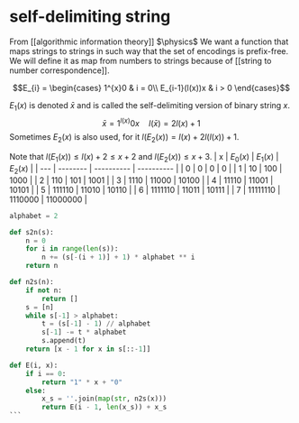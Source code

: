 # self-delimiting string
From [[algorithmic information theory]]
$\physics$
We want a function that maps strings to strings in such way that the set of encodings is prefix-free. We will define it as map from numbers to strings because of [[string to number correspondence]].

$$E_{i} = \begin{cases}
1^{x}0 & i  = 0\\
E_{i-1}(l(x))x & i > 0
\end{cases}$$

$E_1(x)$ is denoted $\bar x$ and is called the self-delimiting version of binary string $x$. 
$$\bar x = 1^{l(x)}0x \quad l(\bar x) = 2l(x) + 1$$
Sometimes $E_{2}(x)$ is also used, for it $l(E_{2}(x)) = l(x) + 2l(l(x)) + 1$.

Note that $l(E_{1}(x)) \leq l(x) + 2 \leq x + 2$ and $l(E_{2}(x)) \leq x + 3$.
| x   | $E_0(x)$ | $E_{1}(x)$ | $E_{2}(x)$ |
| --- | -------- | ---------- | ---------- |
| 0   | 0        | 0          | 0          |
| 1   | 10       | 100        | 1000       |
| 2   | 110      | 101        | 1001       |
| 3   | 1110     | 11000      | 10100      |
| 4   | 11110    | 11001      | 10101      |
| 5   | 111110   | 11010      | 10110           |
| 6   | 1111110  | 11011      |  10111          |
| 7   | 11111110 | 1110000    |  11000000          |

````python
alphabet = 2

def s2n(s):
    n = 0
    for i in range(len(s)):
        n += (s[-(i + 1)] + 1) * alphabet ** i
    return n

def n2s(n):
    if not n:
        return []
    s = [n]
    while s[-1] > alphabet:
        t = (s[-1] - 1) // alphabet
        s[-1] -= t * alphabet
        s.append(t)
    return [x - 1 for x in s[::-1]]

def E(i, x):
    if i == 0:
        return "1" * x + "0"
    else:
        x_s = ''.join(map(str, n2s(x)))
        return E(i - 1, len(x_s)) + x_s
```